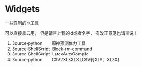 # Widgets
一些自制的小工具

可以直接拿去用，
但是请带上我的id或者名字，
有改正意见也请直说！

1. Source-python &nbsp;&nbsp;&nbsp;&nbsp;&nbsp;&nbsp;&nbsp;原神预测体力工具
2. Source-ShellScript &nbsp;Block-rm-command
3. Source-ShellScript &nbsp;LatexAutoCompile
4. Source-python &nbsp;&nbsp;&nbsp;&nbsp;&nbsp;&nbsp;&nbsp;CSV2XLSXLS [CSV转XLS、XLSX]
